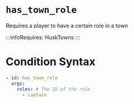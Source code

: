# `has_town_role`

Requires a player to have a certain role in a town

:::infoRequires:
HuskTowns
:::
# Condition Syntax
```yaml
- id: has_town_role
  args:
    roles: # The ID of the role
      - captain
```

